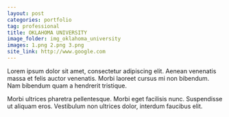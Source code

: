 ```yaml
---
layout: post
categories: portfolio
tag: professional
title: OKLAHOMA UNIVERSITY
image_folder: img_oklahoma_university
images: 1.png 2.png 3.png
site_link: http://www.google.com
---
```


Lorem ipsum dolor sit amet, consectetur adipiscing elit. Aenean venenatis massa et felis auctor venenatis. Morbi laoreet cursus mi non bibendum. Nam bibendum quam a hendrerit tristique.

Morbi ultrices pharetra pellentesque. Morbi eget facilisis nunc. Suspendisse ut aliquam eros. Vestibulum non ultrices dolor, interdum faucibus elit.